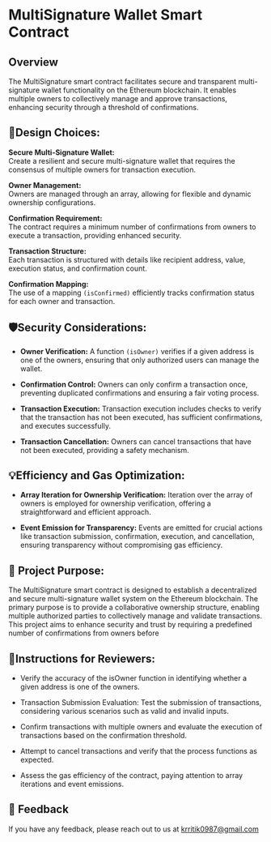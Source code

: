 # MultiSignature Wallet Smart Contract

## Overview
The MultiSignature smart contract facilitates secure and transparent multi-signature wallet functionality on the Ethereum blockchain. It enables multiple owners to collectively manage and approve transactions, enhancing security through a threshold of confirmations.


## 🎨Design Choices:

**Secure Multi-Signature Wallet:**  
Create a resilient and secure multi-signature wallet that requires the consensus of multiple owners for transaction execution.

**Owner Management:**  
Owners are managed through an array, allowing for flexible and dynamic ownership configurations.  

**Confirmation Requirement:**  
The contract requires a minimum number of confirmations from owners to execute a transaction, providing enhanced security.

**Transaction Structure:**  
Each transaction is structured with details like recipient address, value, execution status, and confirmation count.

**Confirmation Mapping:**  
The use of a mapping `(isConfirmed)` efficiently tracks confirmation status for each owner and transaction.

## 🛡️Security Considerations:

- **Owner Verification:** A function `(isOwner)` verifies if a given address is one of the owners, ensuring that only authorized users can manage the wallet.

- **Confirmation Control:** Owners can only confirm a transaction once, preventing duplicated confirmations and ensuring a fair voting process.

- **Transaction Execution:** Transaction execution includes checks to verify that the transaction has not been executed, has sufficient confirmations, and executes successfully.

- **Transaction Cancellation:** Owners can cancel transactions that have not been executed, providing a safety mechanism.

## 💡Efficiency and Gas Optimization:

- **Array Iteration for Ownership Verification:** Iteration over the array of owners is employed for ownership verification, offering a straightforward and efficient approach.

- **Event Emission for Transparency:** Events are emitted for crucial actions like transaction submission, confirmation, execution, and cancellation, ensuring transparency without compromising gas efficiency.

## 🎯 Project Purpose:
The MultiSignature smart contract is designed to establish a decentralized and secure multi-signature wallet system on the Ethereum blockchain. The primary purpose is to provide a collaborative ownership structure, enabling multiple authorized parties to collectively manage and validate transactions. This project aims to enhance security and trust by requiring a predefined number of confirmations from owners before 


## 📝Instructions for Reviewers:

- Verify the accuracy of the isOwner function in identifying whether a given address is one of the owners.

- Transaction Submission Evaluation: Test the submission of transactions, considering various scenarios such as valid and invalid inputs.

- Confirm transactions with multiple owners and evaluate the execution of transactions based on the confirmation threshold.

- Attempt to cancel transactions and verify that the process functions as expected.

- Assess the gas efficiency of the contract, paying attention to array iterations and event emissions.
    
## 📩 Feedback

If you have any feedback, please reach out to us at krritik0987@gmail.com

